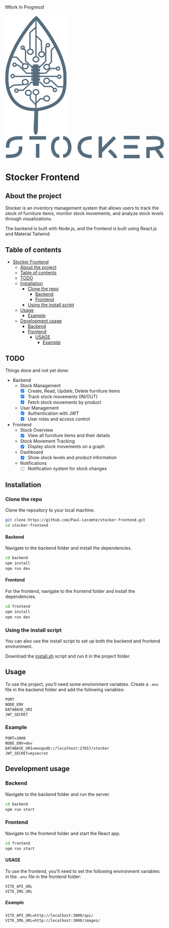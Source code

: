
❗Work In Progress❗

![logo](src/assets/stocker_logo.svg)
![logo](src/assets/stocker_name.svg)

# Stocker Frontend

## About the project
Stocker is an inventory management system that allows users to track the stock of furniture items, monitor stock movements, and analyze stock levels through visualizations.

The backend is built with Node.js, and the frontend is built using React.js and Material Tailwind.

## Table of contents
* [Stocker Frontend](#stocker-frontend)
   * [About the project](#about-the-project)
   * [Table of contents](#table-of-contents)
   * [TODO](#todo)
   * [Installation](#installation)
      * [Clone the repo](#clone-the-repo)
         * [Backend](#backend)
         * [Frontend](#frontend)
      * [Using the install script](#using-the-install-script)
   * [Usage](#usage)
      * [Example](#example)
   * [Development usage](#development-usage)
      * [Backend](#backend-1)
      * [Frontend](#frontend-1)
         * [USAGE](#usage-1)
            * [Example](#example-1)

## TODO
Things done and not yet done:
- Backend
   - Stock Management
      - [x] Create, Read, Update, Delete furniture items
      - [x] Track stock movements (IN/OUT)
      - [x] Fetch stock movements by product
   - User Management
      - [x] Authentication with JWT
      - [x] User roles and access control
- Frontend
   - Stock Overview
      - [x] View all furniture items and their details
   - Stock Movement Tracking
      - [x] Display stock movements on a graph
   - Dashboard
      - [x] Show stock levels and product information
   - Notifications
      - [ ] Notification system for stock changes

## Installation
### Clone the repo
Clone the repository to your local machine.
```bash
git clone https://github.com/Paul-Lecomte/stocker-frontend.git
cd stocker-frontend
```

#### Backend
Navigate to the backend folder and install the dependencies.
```bash
cd backend
npm install
npm run dev
```

#### Frontend
For the frontend, navigate to the frontend folder and install the dependencies.
```bash
cd frontend
npm install
npm run dev
```

### Using the install script
You can also use the install script to set up both the backend and frontend environment.

Download the [install.sh](./install.sh) script and run it in the project folder.

## Usage
To use the project, you'll need some environment variables. Create a `.env` file in the backend folder and add the following variables:
```env
PORT
NODE_ENV
DATABASE_URI
JWT_SECRET
```

### Example
```env
PORT=3000
NODE_ENV=dev
DATABASE_URI=mongodb://localhost:27017/stocker
JWT_SECRET=mysecret
```

## Development usage
### Backend
Navigate to the backend folder and run the server.
```bash
cd backend
npm run start
```

### Frontend
Navigate to the frontend folder and start the React app.
```bash
cd frontend
npm run start
```

#### USAGE
To use the frontend, you'll need to set the following environment variables in the `.env` file in the frontend folder:
```env
VITE_API_URL
VITE_IMG_URL
```

##### Example
```env
VITE_API_URL=http://localhost:3000/api/
VITE_IMG_URL=http://localhost:3000/images/
```

